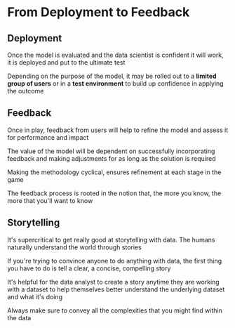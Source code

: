 # From Deployment to Feedback

## Deployment

Once the model is evaluated and the data scientist is confident it will work, it is deployed and put to the ultimate test

Depending on the purpose of the model, it may be rolled out to a **limited group of users** or in a **test environment** to build up confidence in applying the outcome

## Feedback

Once in play, feedback from users will help to refine the model and assess it for performance and impact

The value of the model will be dependent on successfully incorporating feedback and making adjustments for as long as the solution is required

Making the methodology cyclical, ensures refinement at each stage in the game

The feedback process is rooted in the notion that, the more you know, the more that you'll want to know

## Storytelling

It's supercritical to get really good at storytelling with data. The humans naturally understand the world through stories

If you're trying to convince anyone to do anything with data, the first thing you have to do is tell a clear, a concise, compelling story

It's helpful for the data analyst to create a story anytime they are working with a dataset to help themselves better understand the underlying dataset and what it's doing

Always make sure to convey all the complexities that you might find within the data